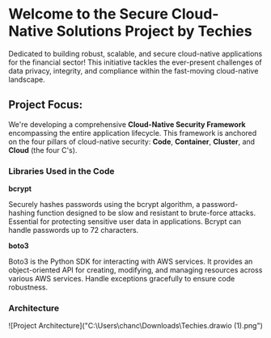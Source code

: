 # Welcome to the Secure Cloud-Native Solutions Project by Techies

Dedicated to building robust, scalable, and secure cloud-native applications for the financial sector! This initiative tackles the ever-present challenges of data privacy, integrity, and compliance within the fast-moving cloud-native landscape.

## Project Focus:

We're developing a comprehensive **Cloud-Native Security Framework** encompassing the entire application lifecycle. This framework is anchored on the four pillars of cloud-native security: **Code**, **Container**, **Cluster**, and **Cloud** (the four C's).

### Libraries Used in the Code

**bcrypt**

Securely hashes passwords using the bcrypt algorithm, a password-hashing function designed to be slow and resistant to brute-force attacks. Essential for protecting sensitive user data in applications. Bcrypt can handle passwords up to 72 characters.

**boto3**

Boto3 is the Python SDK for interacting with AWS services. It provides an object-oriented API for creating, modifying, and managing resources across various AWS services. Handle exceptions gracefully to ensure code robustness.

### Architecture

![Project Architecture]("C:\Users\chanc\Downloads\Techies.drawio (1).png")



